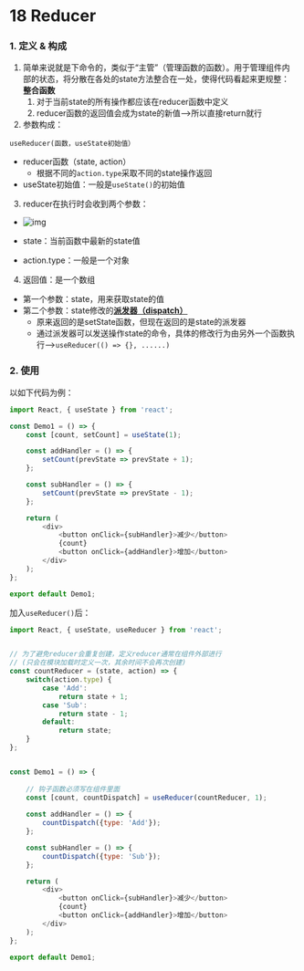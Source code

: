 # 18 Reducer

### 1. 定义 & 构成

1. 简单来说就是下命令的，类似于“主管”（管理函数的函数）。用于管理组件内部的状态，将分散在各处的state方法整合在一处，使得代码看起来更规整：**整合函数**
   1. 对于当前state的所有操作都应该在reducer函数中定义
   2. reducer函数的返回值会成为state的新值-->所以直接return就行
2. 参数构成：

`useReducer(函数，useState初始值）`

- reducer函数（state, action）
  - 根据不同的`action.type`采取不同的state操作返回
- useState初始值：一般是`useState()`的初始值

3. reducer在执行时会收到两个参数：

- ![img](https://yqninqydmw.feishu.cn/space/api/box/stream/download/asynccode/?code=MjBlZDUxM2ZiYjA5MmRkNTI1MDhmMjQ2ZTFhMDVkOTZfcVhLbUp1a0Z0WFIxWHQ5cXVTajZzMjF3dGt2Zk96WDlfVG9rZW46WlhQbWJYWE5ub01OU1Z4ZmF3cWMzNE9ibktoXzE2OTc5ODQyOTk6MTY5Nzk4Nzg5OV9WNA)

- state：当前函数中最新的state值
- action.type：一般是一个对象

4. 返回值：是一个数组

- 第一个参数：state，用来获取state的值
- 第二个参数：state修改的<u>**派发器（dispatch）**</u>
  - 原来返回的是setState函数，但现在返回的是state的派发器
  - 通过派发器可以发送操作state的命令，具体的修改行为由另外一个函数执行-->`useReducer(() => {}, ......)`

### 2. 使用

以如下代码为例：

```JavaScript
import React, { useState } from 'react';

const Demo1 = () => {
    const [count, setCount] = useState(1);

    const addHandler = () => {
        setCount(prevState => prevState + 1);
    };

    const subHandler = () => {
        setCount(prevState => prevState - 1);
    };

    return (
        <div>
            <button onClick={subHandler}>减少</button>
            {count}
            <button onClick={addHandler}>增加</button>
        </div>
    );
};

export default Demo1;
```

加入`useReducer()`后：

```JavaScript
import React, { useState, useReducer } from 'react';


// 为了避免reducer会重复创建，定义reducer通常在组件外部进行
// (只会在模块加载时定义一次，其余时间不会再次创建)
const countReducer = (state, action) => {
    switch(action.type) {
        case 'Add':
            return state + 1;
        case 'Sub':
            return state - 1;
        default:
            return state;
    }
};


const Demo1 = () => {
    
    // 钩子函数必须写在组件里面
    const [count, countDispatch] = useReducer(countReducer, 1);
    
    const addHandler = () => {
        countDispatch({type: 'Add'});
    };

    const subHandler = () => {
        countDispatch({type: 'Sub'});
    };

    return (
        <div>
            <button onClick={subHandler}>减少</button>
            {count}
            <button onClick={addHandler}>增加</button>
        </div>
    );
};

export default Demo1;
```